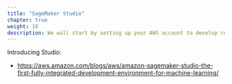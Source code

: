 ```yaml
---
title: "SageMaker Studio"
chapter: true
weight: 10
description: We will start by setting up your AWS account to develop robot applications with AWS RoboMaker. 
---
```


Introducing Studio:
- https://aws.amazon.com/blogs/aws/amazon-sagemaker-studio-the-first-fully-integrated-development-environment-for-machine-learning/ 